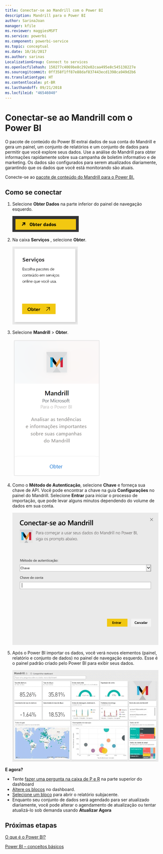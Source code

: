```yaml
---
title: Conectar-se ao Mandrill com o Power BI
description: Mandrill para o Power BI
author: SarinaJoan
manager: kfile
ms.reviewer: maggiesMSFT
ms.service: powerbi
ms.component: powerbi-service
ms.topic: conceptual
ms.date: 10/16/2017
ms.author: sarinas
LocalizationGroup: Connect to services
ms.openlocfilehash: 150277c4069be8c292e02caa495e8c545138227e
ms.sourcegitcommit: 0ff358f1ff87e88daf837443ecd1398ca949d2b6
ms.translationtype: HT
ms.contentlocale: pt-BR
ms.lasthandoff: 09/21/2018
ms.locfileid: "46546040"
---
```

# <a name="connect-to-mandrill-with-power-bi"></a>Conectar-se ao Mandrill com o Power BI
O pacote de conteúdo do Power BI extrai dados de sua conta do Mandrill e gera um painel, um conjunto de relatórios e um conjunto de dados para permitir que você explore seus dados. Use a análise do Mandrill para obter informações rapidamente sobre sua campanha de boletim informativo e de marketing. Os dados são configurados para serem atualizados diariamente, garantindo que os dados que você está monitorando são atuais.

Conecte-se ao [pacote de conteúdo do Mandrill para o Power BI.](http://app.powerbi.com/getdata/services/mandrill)

## <a name="how-to-connect"></a>Como se conectar
1. Selecione **Obter Dados** na parte inferior do painel de navegação esquerdo.
   
    ![](media/service-connect-to-mandrill/getdata.png)
2. Na caixa **Serviços** , selecione **Obter**.
   
    ![](media/service-connect-to-mandrill/services.png)
3. Selecione **Mandrill** > **Obter**.
   
    ![](media/service-connect-to-mandrill/mandrill.png)
4. Como o **Método de Autenticação**, selecione **Chave** e forneça sua chave de API. Você pode encontrar a chave na guia **Configurações** no painel do Mandrill. Selecione **Entrar** para iniciar o processo de importação, que pode levar alguns minutos dependendo do volume de dados em sua conta.
   
    ![](media/service-connect-to-mandrill/auth.png)
5. Após o Power BI importar os dados, você verá novos elementos (painel, relatório e conjunto de dados) no painel de navegação esquerdo. Esse é o painel padrão criado pelo Power BI para exibir seus dados.
   
    ![](media/service-connect-to-mandrill/mandrill-dashboard1.jpg)

**E agora?**

* Tente [fazer uma pergunta na caixa de P e R](consumer/end-user-q-and-a.md) na parte superior do dashboard
* [Altere os blocos](service-dashboard-edit-tile.md) no dashboard.
* [Selecione um bloco](consumer/end-user-tiles.md) para abrir o relatório subjacente.
* Enquanto seu conjunto de dados será agendado para ser atualizado diariamente, você pode alterar o agendamento de atualização ou tentar atualizá-lo sob demanda usando **Atualizar Agora**

## <a name="next-steps"></a>Próximas etapas
[O que é o Power BI?](power-bi-overview.md)

[Power BI – conceitos básicos](consumer/end-user-basic-concepts.md)

